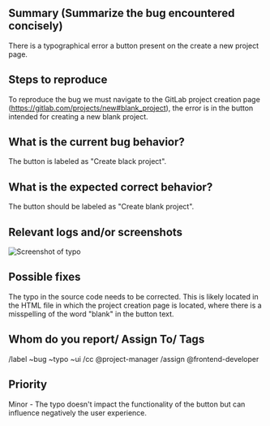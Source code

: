 
## Summary (Summarize the bug encountered concisely)
There is a typographical error a button present on the create a new project page.


## Steps to reproduce     
To reproduce the bug we must navigate to the GitLab project creation page (https://gitlab.com/projects/new#blank_project), the error is in the button intended for creating a new blank project.
   

## What is the current bug behavior?
The button is labeled as "Create black project".
     

## What is the expected correct behavior?
The button should be labeled as "Create blank project".

     
## Relevant logs and/or screenshots
![Screenshot of typo](https://ibb.co/Xxmgxyk)
    

## Possible fixes
The typo in the source code needs to be corrected. This is likely located in the HTML file in which the project creation page is located, where there is a misspelling of the word "blank" in the button text.


## Whom do you report/ Assign To/ Tags
/label ~bug ~typo ~ui
/cc @project-manager
/assign @frontend-developer


## Priority
Minor - The typo doesn't impact the functionality of the button but can influence negatively the user experience.

      
